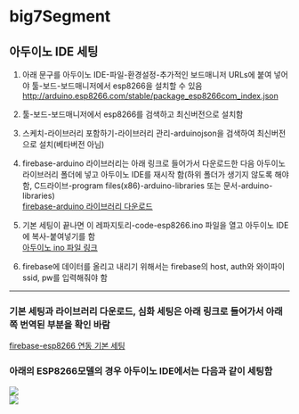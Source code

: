 # big7Segment

## 아두이노 IDE 세팅  
1. 아래 문구를 아두이노 IDE-파일-환경설정-추가적인 보드매니저 URLs에 붙여 넣어야 툴-보드-보드매니저에서 esp8266을 설치할 수 있음    
http://arduino.esp8266.com/stable/package_esp8266com_index.json  

2. 툴-보드-보드매니저에서 esp8266를 검색하고 최신버전으로 설치함  

3. 스케치-라이브러리 포함하기-라이브러리 관리-arduinojson을 검색하여 최신버전으로 설치(베타버전 아님)  

4. firebase-arduino 라이브러리는 아래 링크로 들어가서 다운로드한 다음 아두이노 라이브러리 폴더에 넣고 아두이노 IDE를 재시작 함(하위 폴더가 생기지 않도록 해야 함, C드라이브-program files(x86)-arduino-libraries 또는 문서-arduino-libraries)  
[firebase-arduino 라이브러리 다운로드](https://github.com/FirebaseExtended/firebase-arduino)  

5. 기본 세팅이 끝나면 이 레파지토리-code-esp8266.ino 파일을 열고 아두이노 IDE에 복사-붙여넣기를 함  
[아두이노 ino 파일 링크](https://github.com/mtinet/big7SegmentAtArduinoAndFirebase/blob/master/code/esp8266.ino)  

6. firebase에 데이터를 올리고 내리기 위해서는 firebase의 host, auth와 와이파이 ssid, pw를 입력해줘야 함  

---
### 기본 세팅과 라이브러리 다운로드, 심화 세팅은 아래 링크로 들어가서 아래쪽 번역된 부분을 확인 바람  
[firebase-esp8266 연동 기본 세팅](https://github.com/mtinet/Firebase-Arduino/tree/master/Arduino%20Project)  

### 아래의 ESP8266모델의 경우 아두이노 IDE에서는 다음과 같이 세팅함  
![](https://www.xcluma.com/image/cache/catalog/products/BE-01-0228-800x800.JPG)  
![](https://github.com/mtinet/big7SegmentAtArduinoAndFirebase/blob/master/image/firebaseSetting.png?raw=true)  

